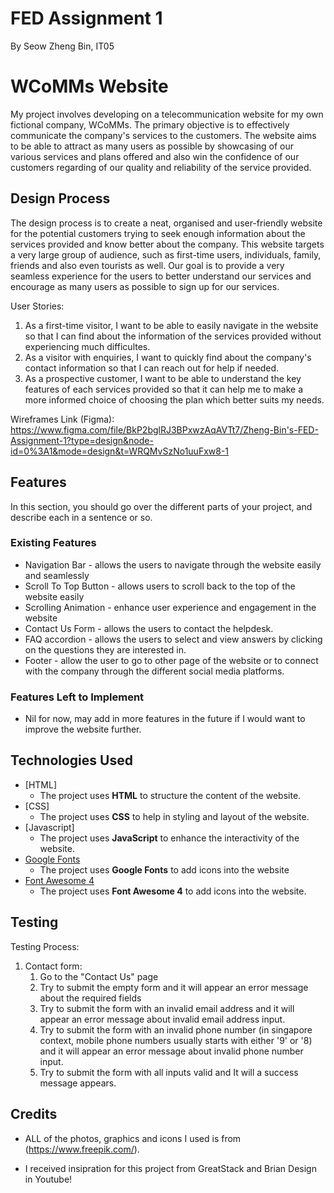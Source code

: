 # FED Assignment 1

By Seow Zheng Bin, IT05


# WCoMMs Website
My project involves developing on a telecommunication website for my own fictional company, WCoMMs. The primary objective is to effectively communicate the company's services to the customers. The website aims to be able to attract as many users as possible by showcasing of our various services and plans offered and also win the confidence of our customers regarding of our quality and reliability of the service provided.
 
## Design Process
The design process is to create a neat, organised and user-friendly website for the potential customers trying to seek enough information about the services provided and know better about the company. This website targets a very large group of audience, such as first-time users, individuals, family, friends and also even tourists as well. Our goal is to provide a very seamless experience for the users to better understand our services and encourage as many users as possible to sign up for our services.

User Stories:
1) As a first-time visitor, I want to be able to easily navigate in the website so that I can find about the information of the services provided without experiencing much difficultes.
2) As a visitor with enquiries, I want to quickly find about the company's contact information so that I can reach out for help if needed.
3) As a prospective customer, I want to be able to understand the key features of each services provided so that it can help me to make a more informed choice of choosing the plan which better suits my needs.


Wireframes Link (Figma): https://www.figma.com/file/BkP2bglRJ3BPxwzAqAVTt7/Zheng-Bin's-FED-Assignment-1?type=design&node-id=0%3A1&mode=design&t=WRQMvSzNo1uuFxw8-1

## Features

In this section, you should go over the different parts of your project, and describe each in a sentence or so.
 
### Existing Features
- Navigation Bar - allows the users to navigate through the website easily and seamlessly
- Scroll To Top Button - allows users to scroll back to the top of the website easily
- Scrolling Animation - enhance user experience and engagement in the website
- Contact Us Form - allows the users to contact the helpdesk.
- FAQ accordion - allows the users to select and view answers by clicking on the questions they are interested in.
- Footer - allow the user to go to other page of the website or to connect with the company through the different social media platforms.

### Features Left to Implement
- Nil for now, may add in more features in the future if I would want to improve the website further.

## Technologies Used

- [HTML]
    - The project uses **HTML** to structure the content of the website.
- [CSS]
    - The project uses **CSS** to help in styling and layout of the website.
- [Javascript]
    - The project uses **JavaScript** to enhance the interactivity of the website.
- [Google Fonts](https://fonts.google.com/icons)
    - The project uses **Google Fonts** to add icons into the website
- [Font Awesome 4](https://fontawesome.com/v4/icons/)
    - The project uses **Font Awesome 4** to add icons into the website. 

## Testing
Testing Process:

1. Contact form:
    1. Go to the "Contact Us" page
    2. Try to submit the empty form and it will appear an error message about the required fields
    3. Try to submit the form with an invalid email address and it will appear an error message about invalid email address input.
    4. Try to submit the form with an invalid phone number (in singapore context, mobile phone numbers usually starts with either '9' or '8) and it will appear an error message about invalid phone number input.
    5. Try to submit the form with all inputs valid and It will a success message appears.

## Credits

- ALL of the photos, graphics and icons I used is from (https://www.freepik.com/).

- I received insipration for this project from GreatStack and Brian Design in Youtube!